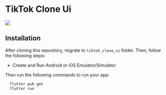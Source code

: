 # TikTok Clone Ui

![](screenshots/screenshot.gif)

## Installation
After cloning this repository, migrate to ```tiktok_clone_ui``` folder. Then, follow the following steps:
- Create and Run Android or iOS Emulator/Simulator

Then run the following commands to run your app:
```bash
  flutter pub get
  flutter run
```